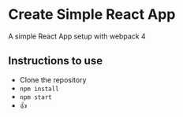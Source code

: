# Create Simple React App

A simple React App setup with webpack 4

## Instructions to use
* Clone the repository
* `npm install`
* `npm start`
* 👍
